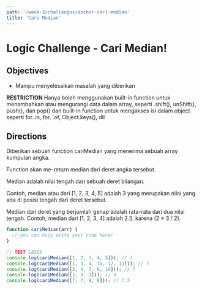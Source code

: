 ```yaml
---
path: '/week-3/challenges/anchor-cari-median'
title: 'Cari Median'
---
```


# Logic Challenge - Cari Median!

## Objectives

- Mampu menyelesaikan masalah yang diberikan

**RESTRICTION**
Hanya boleh menggunakan built-in function untuk menambahkan atau mengurangi data dalam array, seperti .shift(), unShift(), push(), dan pop() dan built-in function untuk mengakses isi dalam object seperti for..in, for...of, Object.keys(), dll

## Directions

Diberikan sebuah function cariMedian yang menerima sebuah array kumpulan angka.

Function akan me-return median dari deret angka tersebut.

Median adalah nilai tengah dari sebuah deret bilangan.

Contoh, median atau dari [1, 2, 3, 4, 5] adalah 3 yang merupakan nilai yang ada di posisi tengah dari deret tersebut.

Median dari deret yang berjumlah genap adalah rata-rata dari dua nilai tengah. Contoh, median dari [1, 2, 3, 4] adalah 2.5, karena (2 + 3 / 2).

```JavaScript
function cariMedian(arr) {
  // you can only write your code here!
}

// TEST CASES
console.log(cariMedian([1, 2, 3, 4, 5])); // 3
console.log(cariMedian([1, 3, 4, 10, 12, 13])); // 7
console.log(cariMedian([3, 4, 7, 6, 10])); // 7
console.log(cariMedian([1, 3, 3])); // 3
console.log(cariMedian([7, 7, 8, 8])); // 7.5
```
